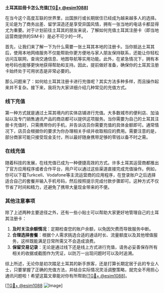 **土耳其註冊卡怎么充值[[TG💪+ @esim1088](https://t.me/s/esim1088)]**

在当今这个高度互联的世界里，出国旅行或长期居住已经成为越来越多人的选择。无论是为了商务出差、留学深造还是享受异国风情，拥有一张当地的电话卡都显得尤为重要。对于计划前往土耳其的朋友来说，了解如何充值土耳其注册卡（即当地运营商提供的SIM卡）是必不可少的一环。

首先，让我们来了解一下为什么需要一张土耳其本地的注册卡。当你抵达土耳其后，使用本地网络服务不仅能帮助你更方便地与家人朋友保持联系，还能让你轻松访问互联网，查询交通信息、地图导航等实用功能。此外，在紧急情况下，拥有本地号码也能够更快地获得帮助和支持。因此，提前做好准备，确保你的土耳其注册卡始终处于可用状态是非常必要的。

那么问题来了：如何给土耳其注册卡进行充值呢？其实方法多种多样，而且操作起来并不复杂。接下来，我将为大家详细介绍几种常见的充值方式。

### 线下充值

第一种方式就是通过土耳其境内的实体店铺进行充值。大多数城市的便利店、加油站以及专门销售通讯产品的商店都可以提供这项服务。当你需要为自己的土耳其注册卡充值时，只需携带你的手机，并告诉店员你需要充值的具体金额即可。通常情况下，店员会根据你的要求为你办理相关手续并收取相应的费用。需要注意的是，部分商家可能只接受现金支付，所以最好随身携带足够的零钱以备不时之需。

### 在线充值

随着科技的发展，在线充值已成为一种便捷高效的方式。许多土耳其运营商都推出了官方应用程序或者合作平台，用户可以通过这些渠道直接完成充值操作。例如，你可以下载Turkcell、Vodafone等主流运营商的应用程序，在登录账户之后选择适合自己的套餐并输入手机号码，然后按照提示完成付款步骤即可。这种方式不仅节省了时间和精力，还避免了携带大量现金带来的不便。

### 其他注意事项

除了上述两种主要途径之外，还有一些小贴士可以帮助大家更好地管理自己的土耳其注册卡：

1. **及时关注余额情况**：定期检查您的账户余额，以免因欠费而导致服务中断。
2. **合理选择套餐**：根据个人需求挑选合适的通话时长、流量额度以及其他增值服务，这样既能满足日常所需又不会造成浪费。
3. **保留交易记录**：无论是通过线下还是线上方式进行充值，请务必妥善保存所有相关的收据或截图作为凭证，以防万一出现问题时可以及时追溯。

综上所述，无论你是初次踏足土耳其的新手旅客，还是打算长期定居于此的专业人士，只要掌握了正确的充值方法，并结合实际情况灵活调整策略，就完全不用担心通讯问题啦！希望这篇文章能对你有所帮助[[TG💪+ @esim1088](https://t.me/s/esim1088)]。

[[TG💪+ @esim1088](https://t.me/s/esim1088) ![Image](https://i.postimg.cc/4NQfJmqS/Snipaste-2025-05-13-00-14-12.png)]